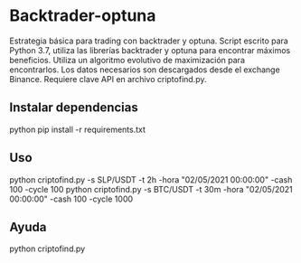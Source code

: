 # Backtrader-optuna
Estrategia básica para trading con backtrader y optuna.
Script escrito para Python 3.7, utiliza las librerías backtrader y optuna para encontrar máximos beneficios. Utiliza un algoritmo evolutivo de maximización para encontrarlos.
Los datos necesarios son descargados desde el exchange Binance. Requiere clave API en archivo criptofind.py.

## Instalar dependencias
python pip install -r requirements.txt

## Uso
python criptofind.py -s SLP/USDT -t 2h -hora "02/05/2021 00:00:00" -cash 100 -cycle 100
python criptofind.py -s BTC/USDT -t 30m -hora "02/05/2021 00:00:00" -cash 100 -cycle 1000

## Ayuda
python criptofind.py
